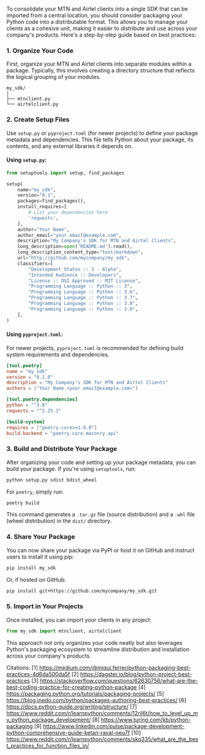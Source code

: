 To consolidate your MTN and Airtel clients into a single SDK that can be imported from a central location, you should consider packaging your Python code into a distributable format. This allows you to manage your clients as a cohesive unit, making it easier to distribute and use across your company's products. Here's a step-by-step guide based on best practices:

### 1. Organize Your Code

First, organize your MTN and Airtel clients into separate modules within a package. Typically, this involves creating a directory structure that reflects the logical grouping of your modules.

```
my_sdk/
│
├── mtnclient.py
└── airtelclient.py
```

### 2. Create Setup Files

Use `setup.py` or `pyproject.toml` (for newer projects) to define your package metadata and dependencies. This file tells Python about your package, its contents, and any external libraries it depends on.

#### Using `setup.py`:

```python
from setuptools import setup, find_packages

setup(
    name="my_sdk",
    version="0.1",
    packages=find_packages(),
    install_requires=[
        # List your dependencies here
        'requests',
    ],
    author="Your Name",
    author_email="your.email@example.com",
    description="My Company's SDK for MTN and Airtel Clients",
    long_description=open('README.md').read(),
    long_description_content_type="text/markdown",
    url="http://github.com/mycompany/my_sdk",
    classifiers=[
        "Development Status :: 3 - Alpha",
        "Intended Audience :: Developers",
        "License :: OSI Approved :: MIT License",
        "Programming Language :: Python :: 3",
        "Programming Language :: Python :: 3.6",
        "Programming Language :: Python :: 3.7",
        "Programming Language :: Python :: 3.8",
        "Programming Language :: Python :: 3.9",
    ],
)
```

#### Using `pyproject.toml`:

For newer projects, `pyproject.toml` is recommended for defining build system requirements and dependencies.

```toml
[tool.poetry]
name = "my_sdk"
version = "0.1.0"
description = "My Company's SDK for MTN and Airtel Clients"
authors = ["Your Name <your.email@example.com>"]

[tool.poetry.dependencies]
python = "^3.8"
requests = "^2.25.1"

[build-system]
requires = ["poetry-core>=1.0.0"]
build-backend = "poetry.core.masonry.api"
```

### 3. Build and Distribute Your Package

After organizing your code and setting up your package metadata, you can build your package. If you're using `setuptools`, run:

```bash
python setup.py sdist bdist_wheel
```

For `poetry`, simply run:

```bash
poetry build
```

This command generates a `.tar.gz` file (source distribution) and a `.whl` file (wheel distribution) in the `dist/` directory.

### 4. Share Your Package

You can now share your package via PyPI or host it on GitHub and instruct users to install it using pip:

```bash
pip install my_sdk
```

Or, if hosted on GitHub:

```bash
pip install git+https://github.com/mycompany/my_sdk.git
```

### 5. Import in Your Projects

Once installed, you can import your clients in any project:

```python
from my_sdk import mtnclient, airtelclient
```

This approach not only organizes your code neatly but also leverages Python's packaging ecosystem to streamline distribution and installation across your company's products.

Citations:
[1] https://medium.com/@miqui.ferrer/python-packaging-best-practices-4d6da500da5f
[2] https://dagster.io/blog/python-project-best-practices
[3] https://stackoverflow.com/questions/62630756/what-are-the-best-coding-practice-for-creating-python-package
[4] https://packaging.python.org/tutorials/packaging-projects/
[5] https://blog.inedo.com/python/packages-authoring-best-practices/
[6] https://docs.python-guide.org/writing/structure/
[7] https://www.reddit.com/r/learnpython/comments/12ril6t/how_to_level_up_my_python_package_development/
[8] https://www.turing.com/kb/python-packaging
[9] https://www.linkedin.com/pulse/package-development-python-comprehensive-guide-ketan-raval-neu7f
[10] https://www.reddit.com/r/learnpython/comments/skq335/what_are_the_best_practices_for_function_files_in/
